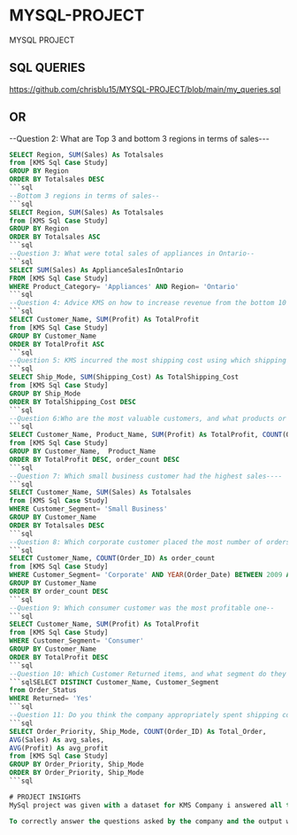 # MYSQL-PROJECT
MYSQL PROJECT

## SQL QUERIES
https://github.com/chrisblu15/MYSQL-PROJECT/blob/main/my_queries.sql
## OR
--Question 2: What are Top 3 and bottom 3 regions in terms of sales---
```sql
SELECT Region, SUM(Sales) As Totalsales
from [KMS Sql Case Study]
GROUP BY Region
ORDER BY Totalsales DESC
```sql
--Bottom 3 regions in terms of sales--
```sql
SELECT Region, SUM(Sales) As Totalsales
from [KMS Sql Case Study]
GROUP BY Region
ORDER BY Totalsales ASC
```sql
--Question 3: What were total sales of appliances in Ontario--
```sql
SELECT SUM(Sales) As ApplianceSalesInOntario
FROM [KMS Sql Case Study]
WHERE Product_Category= 'Appliances' AND Region= 'Ontario'
```sql
--Question 4: Advice KMS on how to increase revenue from the bottom 10 customers--
```sql
SELECT Customer_Name, SUM(Profit) As TotalProfit
from [KMS Sql Case Study]
GROUP BY Customer_Name
ORDER BY TotalProfit ASC
```sql
--Question 5: KMS incurred the most shipping cost using which shipping method--
```sql
SELECT Ship_Mode, SUM(Shipping_Cost) As TotalShipping_Cost
from [KMS Sql Case Study]
GROUP BY Ship_Mode
ORDER BY TotalShipping_Cost DESC
```sql
--Question 6:Who are the most valuable customers, and what products or services do they typically purchase--
```sql
SELECT Customer_Name, Product_Name, SUM(Profit) As TotalProfit, COUNT(Order_ID) As order_count
from [KMS Sql Case Study]
GROUP BY Customer_Name,  Product_Name
ORDER BY TotalProfit DESC, order_count DESC
```sql
--Question 7: Which small business customer had the highest sales----
```sql
SELECT Customer_Name, SUM(Sales) As Totalsales
from [KMS Sql Case Study]
WHERE Customer_Segment= 'Small Business'
GROUP BY Customer_Name
ORDER BY Totalsales DESC
```sql
--Question 8: Which corporate customer placed the most number of orders in 2009-2012--
```sql
SELECT Customer_Name, COUNT(Order_ID) As order_count
from [KMS Sql Case Study]
WHERE Customer_Segment= 'Corporate' AND YEAR(Order_Date) BETWEEN 2009 AND 2012
GROUP BY Customer_Name
ORDER BY order_count DESC
```sql
--Question 9: Which consumer customer was the most profitable one--
```sql
SELECT Customer_Name, SUM(Profit) As TotalProfit
from [KMS Sql Case Study]
WHERE Customer_Segment= 'Consumer'
GROUP BY Customer_Name
ORDER BY TotalProfit DESC
```sql
--Question 10: Which Customer Returned items, and what segment do they belong to--
```sqlSELECT DISTINCT Customer_Name, Customer_Segment
from Order_Status
WHERE Returned= 'Yes'
```sql
--Question 11: Do you think the company appropriately spent shipping cost based on the Order PRIORITY--
```sql
SELECT Order_Priority, Ship_Mode, COUNT(Order_ID) As Total_Order,
AVG(Sales) As avg_sales,
AVG(Profit) As avg_profit
from [KMS Sql Case Study]
GROUP BY Order_Priority, Ship_Mode
ORDER BY Order_Priority, Ship_Mode
```sql

# PROJECT INSIGHTS
MySql project was given with a dataset for KMS Company i answered all the questions using the SELECT, GROUP BY, ORDER BY , AGGREGATION, and THE WHERE CLAUSE

To correctly answer the questions asked by the company and the output was successfull. 

